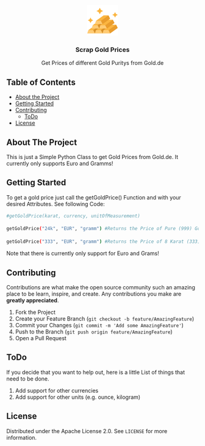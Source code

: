 <!-- PROJECT LOGO -->
<br />
<p align="center">
  <a href="https://github.com/LouisKlimek/Scrap-Gold-Prices">
    <img src="logo.png" alt="Logo" width="80" height="80">
  </a>

  <h3 align="center">Scrap Gold Prices</h3>

  <p align="center">
    Get Prices of different Gold Puritys from Gold.de
    <br />
  </p>
</p>



<!-- TABLE OF CONTENTS -->
## Table of Contents

* [About the Project](#about-the-project)
* [Getting Started](#getting-started)
* [Contributing](#contributing)
  * [ToDo](#todo)
* [License](#license)



<!-- ABOUT THE PROJECT -->
## About The Project

This is just a Simple Python Class to get Gold Prices from Gold.de. It currently only supports Euro and Gramms!


<!-- GETTING STARTED -->
## Getting Started

To get a gold price just call the getGoldPrice() Function and with your desired Attributes. See following Code:
```sh
#getGoldPrice(karat, currency, unitOfMeasurement)

getGoldPrice("24k", "EUR", "gramm") #Returns the Price of Pure (999) Gold in Euro as a Float

getGoldPrice("333", "EUR", "gramm") #Returns the Price of 8 Karat (333) Gold in Euro as a Float
```

Note that there is currently only support for Euro and Grams!


<!-- CONTRIBUTING -->
## Contributing

Contributions are what make the open source community such an amazing place to be learn, inspire, and create. Any contributions you make are **greatly appreciated**.

1. Fork the Project
2. Create your Feature Branch (`git checkout -b feature/AmazingFeature`)
3. Commit your Changes (`git commit -m 'Add some AmazingFeature'`)
4. Push to the Branch (`git push origin feature/AmazingFeature`)
5. Open a Pull Request



<!-- TODO -->
## ToDo

If you decide that you want to help out, here is a little List of things that need to be done.

1. Add support for other currencies
2. Add support for other units (e.g. ounce, kilogram)



<!-- LICENSE -->
## License

Distributed under the Apache License 2.0. See `LICENSE` for more information.
